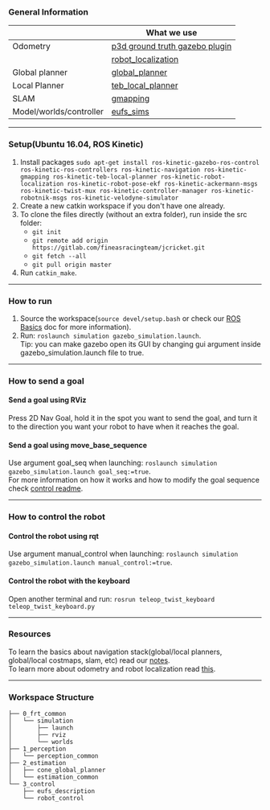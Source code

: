 ### General Information

|   | What we use |
| --- | --- |
| Odometry | [p3d ground truth gazebo plugin](http://answers.gazebosim.org/question/5308/getting-the-gazebo-plugin-p3d-working-hydro/) |
|   | [robot_localization](http://wiki.ros.org/robot_localization) |
| Global planner | [global_planner](http://wiki.ros.org/global_planner) |
| Local Planner | [teb_local_planner](http://wiki.ros.org/teb_local_planner) |
| SLAM | [gmapping](http://wiki.ros.org/gmapping) |
| Model/worlds/controller | [eufs_sims](https://github.com/eufsa/eufs_sim) |

----

### Setup(Ubuntu 16.04, ROS Kinetic)

1. Install packages `sudo apt-get install ros-kinetic-gazebo-ros-control ros-kinetic-ros-controllers ros-kinetic-navigation ros-kinetic-gmapping ros-kinetic-teb-local-planner ros-kinetic-robot-localization ros-kinetic-robot-pose-ekf ros-kinetic-ackermann-msgs ros-kinetic-twist-mux ros-kinetic-controller-manager ros-kinetic-robotnik-msgs ros-kinetic-velodyne-simulator`
2. Create a new catkin workspace if you don't have one already.
3. To clone the files directly (without an extra folder), run inside the src folder:
    - `git init`
    - `git remote add origin https://gitlab.com/fineasracingteam/jcricket.git`
    - `git fetch --all`
    - `git pull origin master`
4. Run `catkin_make`.

----

### How to run

1. Source the workspace(`source devel/setup.bash` or check our [ROS Basics](https://docs.google.com/document/d/1HTMq7Cwe4MZPlNUSJqRnfYy1TClEv3lscJfn8Ei_yrE/edit?usp=sharing) doc for more information).
2. Run: `roslaunch simulation gazebo_simulation.launch`.   
Tip: you can make gazebo open its GUI by changing gui argument inside gazebo_simulation.launch file to true.

----

### How to send a goal

#### Send a goal using RViz

Press 2D Nav Goal, hold it in the spot you want to send the goal, and turn it to the direction you want your robot to have when it reaches the goal.

#### Send a goal using move_base_sequence

Use argument goal_seq when launching: `roslaunch simulation gazebo_simulation.launch goal_seq:=true`.   
For more information on how it works and how to modify the goal sequence check [control readme](3_control/robot_control/README.md).

----

### How to control the robot

#### Control the robot using rqt

Use argument manual_control when launching: `roslaunch simulation gazebo_simulation.launch manual_control:=true`.

#### Control the robot with the keyboard

Open another terminal and run: `rosrun teleop_twist_keyboard teleop_twist_keyboard.py`

----

### Resources

To learn the basics about navigation stack(global/local planners, global/local costmaps, slam, etc) read our [notes](https://docs.google.com/document/d/16-5KOVbNeFnTPGc-kzu8Ekxp12gSc4EVdfgeUYXNKyg/edit?usp=sharing).  
To learn more about odometry and robot localization read [this](https://docs.google.com/document/d/1BYfTE1UvOFvjqe9twNMvkgo7YhZLXmMKIsxzH5Jt48M/edit?usp=sharing).  

----

### Workspace Structure

    ├── 0_frt_common
    │   └── simulation
    │       ├── launch
    │       ├── rviz
    │       └── worlds
    ├── 1_perception
    │   └── perception_common
    ├── 2_estimation
    │   ├── cone_global_planner
    │   └── estimation_common
    └── 3_control
        ├── eufs_description
        └── robot_control
